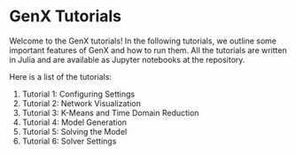 # GenX Tutorials

Welcome to the GenX tutorials! In the following tutorials, we outline some important features of GenX and how to run them.
All the tutorials are written in Julia and are available as Jupyter notebooks at the repository.

Here is a list of the tutorials:
1. Tutorial 1: Configuring Settings
2. Tutorial 2: Network Visualization
3. Tutorial 3: K-Means and Time Domain Reduction
4. Tutorial 4: Model Generation
5. Tutorial 5: Solving the Model
6. Tutorial 6: Solver Settings


